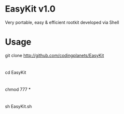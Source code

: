 # EasyKit v1.0
Very portable, easy & efficient rootkit developed via Shell
# 
# Usage
git clone http://github.com/codingplanets/EasyKit
# 
cd EasyKit
# 
chmod 777 *
#
sh EasyKit.sh

